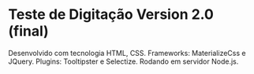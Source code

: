 # Teste de Digitação Version 2.0 (final)
Desenvolvido com tecnologia HTML, CSS. Frameworks: MaterializeCss e JQuery. Plugins: Tooltipster e Selectize. Rodando em servidor Node.js.
